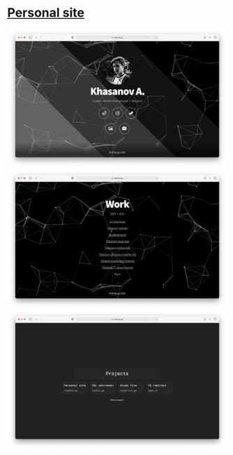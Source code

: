 # **[Personal site](rfpanda.ml)**

[![1](https://github.com/RFPanda/rfpanda.github.io/blob/master/assets/git-assets/1.jpeg)](https://rfpanda.ml)
[![2](https://github.com/RFPanda/rfpanda.github.io/blob/master/assets/git-assets/2.jpeg)](https://rfpanda.ml)
[![3](https://github.com/RFPanda/rfpanda.github.io/blob/master/assets/git-assets/3.jpeg)](https://rfpanda.ml)
